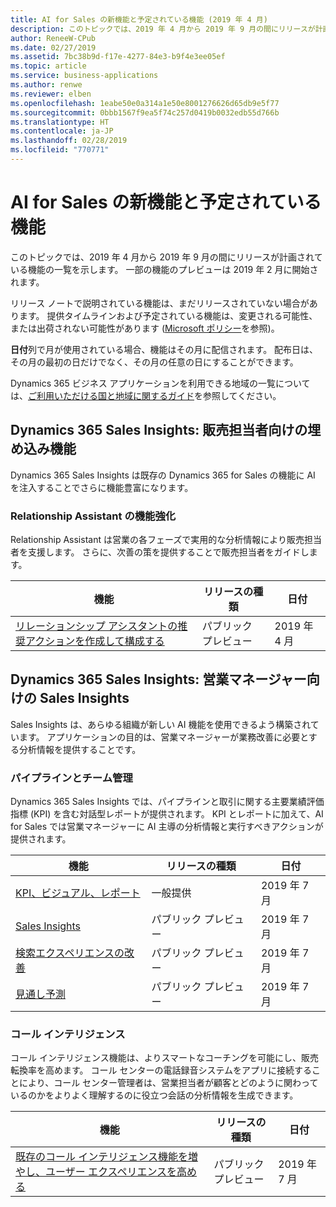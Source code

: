 ```yaml
---
title: AI for Sales の新機能と予定されている機能 (2019 年 4 月)
description: このトピックでは、2019 年 4 月から 2019 年 9 月の間にリリースが計画されている機能の一覧を示します。
author: ReneeW-CPub
ms.date: 02/27/2019
ms.assetid: 7bc38b9d-f17e-4277-84e3-b9f4e3ee05ef
ms.topic: article
ms.service: business-applications
ms.author: renwe
ms.reviewer: elben
ms.openlocfilehash: 1eabe50e0a314a1e50e8001276626d65db9e5f77
ms.sourcegitcommit: 0bbb1567f9ea5f74c257d0419b0032edb55d766b
ms.translationtype: HT
ms.contentlocale: ja-JP
ms.lasthandoff: 02/28/2019
ms.locfileid: "770771"
---
```

#  <a name="whats-new-and-planned-for-ai-for-sales"></a>AI for Sales の新機能と予定されている機能

このトピックでは、2019 年 4 月から 2019 年 9 月の間にリリースが計画されている機能の一覧を示します。 一部の機能のプレビューは 2019 年 2 月に開始されます。  

リリース ノートで説明されている機能は、まだリリースされていない場合があります。 提供タイムラインおよび予定されている機能は、変更される可能性、または出荷されない可能性があります ([Microsoft ポリシー](https://go.microsoft.com/fwlink/p/?linkid=2007332)を参照)。

**日付**列で月が使用されている場合、機能はその月に配信されます。 配布日は、その月の最初の日だけでなく、その月の任意の日にすることができます。

Dynamics 365 ビジネス アプリケーションを利用できる地域の一覧については、[ご利用いただける国と地域に関するガイド](https://aka.ms/dynamics_365_international_availability_deck)を参照してください。


## <a name="dynamics-365-sales-insights-embedded-capabilities-for-sellers"></a>Dynamics 365 Sales Insights: 販売担当者向けの埋め込み機能
Dynamics 365 Sales Insights は既存の Dynamics 365 for Sales の機能に AI を注入することでさらに機能豊富になります。

### <a name="relationship-assistant-enhancements"></a>Relationship Assistant の機能強化
Relationship Assistant は営業の各フェーズで実用的な分析情報により販売担当者を支援します。 さらに、次善の策を提供することで販売担当者をガイドします。


| 機能   | リリースの種類    | 日付 |
|-----------|-----------------|----------------------|
| [リレーションシップ アシスタントの推奨アクションを作成して構成する](dynamics365-ai-sales-embedded-experience.md) | パブリック プレビュー  | 2019 年 4 月  |


## <a name="dynamics-365-sales-insights-sales-insights-application-for-sales-managers"></a>Dynamics 365 Sales Insights: 営業マネージャー向けの Sales Insights
Sales Insights は、あらゆる組織が新しい AI 機能を使用できるよう構築されています。 アプリケーションの目的は、営業マネージャーが業務改善に必要とする分析情報を提供することです。

### <a name="pipeline-and-team-management"></a>パイプラインとチーム管理
Dynamics 365 Sales Insights では、パイプラインと取引に関する主要業績評価指標 (KPI) を含む対話型レポートが提供されます。 KPI とレポートに加えて、AI for Sales では営業マネージャーに AI 主導の分析情報と実行すべきアクションが提供されます。

| 機能            | リリースの種類         | 日付 |
|--------------------|----------------------|----------------------|
| [KPI、ビジュアル、レポート](dynamics365-ai-sales-standalone-experience.md) | 一般提供  | 2019 年 7 月  |
| [Sales Insights](dynamics365-ai-sales-standalone-experience.md) | パブリック プレビュー  | 2019 年 7 月  |
| [検索エクスペリエンスの改善](dynamics365-ai-sales-standalone-experience.md#improved-search-experience) | パブリック プレビュー  | 2019 年 7 月  |
| [見通し予測](dynamics365-ai-sales-standalone-experience.md#predictive-forecasting) | パブリック プレビュー  | 2019 年 7 月  |

### <a name="call-intelligence"></a>コール インテリジェンス
コール インテリジェンス機能は、よりスマートなコーチングを可能にし、販売転換率を高めます。 コール センターの電話録音システムをアプリに接続することにより、コール センター管理者は、営業担当者が顧客とどのように関わっているのかをよりよく理解するのに役立つ会話の分析情報を生成できます。


| 機能        | リリースの種類   | 日付 |
|----------------|----------------|----------------------|
| [既存のコール インテリジェンス機能を増やし、ユーザー エクスペリエンスを高める](dynamics365-ai-sales-standalone-experience.md) | パブリック プレビュー | 2019 年 7 月           |
